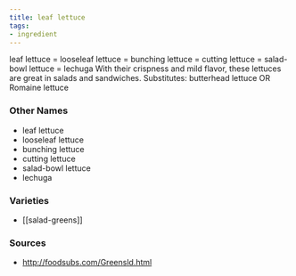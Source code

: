 ```yaml
---
title: leaf lettuce
tags:
- ingredient
---
```

leaf lettuce = looseleaf lettuce = bunching lettuce = cutting lettuce = salad-bowl lettuce = lechuga With their crispness and mild flavor, these lettuces are great in salads and sandwiches. Substitutes: butterhead lettuce OR Romaine lettuce

### Other Names

* leaf lettuce
* looseleaf lettuce
* bunching lettuce
* cutting lettuce
* salad-bowl lettuce
* lechuga

### Varieties

* [[salad-greens]]

### Sources
* http://foodsubs.com/Greensld.html
